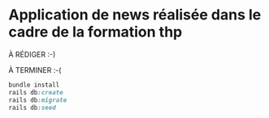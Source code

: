 # Application de news réalisée dans le cadre de la formation thp

À RÉDIGER :-)

À TERMINER :-(

```rb
bundle install
rails db:create
rails db:migrate
rails db:seed
```